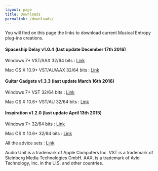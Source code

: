 ```yaml
---
layout: page
title: Downloads
permalink: /downloads/
---
```


You will find on this page the links to download current Musical Entropy plug-ins creations.

#### Spaceship Delay v1.0.4 (last update December 17th 2016)

Windows 7+ VST/AAX 32/64 bits : [Link](https://static.kvraudio.com/files/1944/spaceshipdelaywin_1_0_4.zip)

Mac OS X 10.9+ VST/AU/AAX 32/64 bits : [Link](https://static.kvraudio.com/files/1944/spaceshipdelaymac_1_0_4.zip)

#### Guitar Gadgets v1.3.3 (last update March 16th 2016)

Windows 7+ VST 32/64 bits : [Link](http://static.kvraudio.com/files/1944/guitargadgetswin.zip)

Mac OS X 10.6+ VST/AU 32/64 bits : [Link](http://static.kvraudio.com/files/1944/guitargadgetsmac.zip)

#### Inspiration v1.2.0 (last update April 13th 2015)

Windows 7+ 32/64 bits : [Link](http://static.kvraudio.com/files/1944/inspiration_windows.zip)

Mac OS X 10.6+ 32/64 bits : [Link](http://static.kvraudio.com/files/1944/inspiration_mac.zip)

All the advice sets : [Link](http://static.kvraudio.com/files/1944/inspirationsets.zip)

Audio Unit is a trademark of Apple Computers Inc. VST is a trademark of Steinberg Media Technologies GmbH. AAX, is a trademark of Avid Technology, Inc. in the U.S. and other countries.
